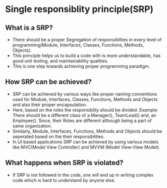 # Single responsiblity principle(SRP)
## What is a SRP?
* There should be a proper Segregation of responsiblities in every level of programming(Module, Interfaces, Classes, Functions, Methods, Objects).
* This principle helps us to build a code with is more understandable, has good unit testing, and  maintainability qualities.
* This is one step towards achieving proper programming paradigm.

## How SRP can be achieved?
* SRP can be achieved by various ways like proper naming conventions used for Module, Interfaces, Classes, Functions, Methods and Objects and also their proper encapsulation.
* Here, based on the roles the responsiblity should be divided. Example: There should be a different class of a Manager(), TeamLead() and, an Employee(). Since, their Roles are different although being a part of same organization.
* Similarly, Module, Interfaces, Functions, Methods and Objects should be seperated based on the their responsiblities.
* In UI based applications SRP can be achieved by using various models like MVC(Model View Controller) and MVVM (Model View-View Model).

## What happens when SRP is violated?
* If SRP is not followed in the code, one will end up in writing complex code which is hard to understand by anyone else.
